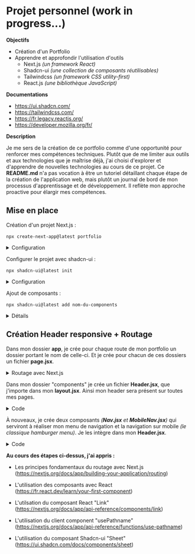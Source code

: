 # Projet personnel (work in progress...)

**Objectifs**

-   Création d'un Portfolio
-   Apprendre et approfondir l'utilisation d'outils
    -   Next.js _(un framework React)_
    -   Shadcn-ui _(une collection de composants réutilisables)_
    -   Tailwindcss _(un framework CSS utility-first)_
    -   React.js _(une bibliothèque JavaScript)_

**Documentations**

-   https://ui.shadcn.com/
-   https://tailwindcss.com/
-   https://fr.legacy.reactjs.org/
-   https://developer.mozilla.org/fr/

**Description**

Je me sers de la création de ce portfolio comme d'une opportunité pour renforcer mes compétences techniques. Plutôt que de me limiter aux outils et aux technologies que je maîtrise déjà, j'ai choisi d'explorer et d'apprendre de nouvelles technologies au cours de ce projet. Ce **README.md** n'a pas vocation à être un tutoriel détaillant chaque étape de la création de l'application web, mais plutôt un journal de bord de mon processus d'apprentissage et de développement. Il reflète mon approche proactive pour élargir mes compétences.

## Mise en place

Création d'un projet Next.js :

```
npx create-next-app@latest portfolio
```

<details>
<summary>Configuration</summary>

![](./public/img/nextjs.png)

</details>

Configurer le projet avec shadcn-ui :

```
npx shadcn-ui@latest init
```

<details>
<summary>Configuration</summary>

![](./public/img/shadcnui.png)

</details>

Ajout de composants :

```
npx shadcn-ui@latest add nom-du-components
```

<details>
  <summary>Détails</summary>

La commande ci-dessus crée un dossier "**components/ui**" contenant des fichiers au format .jsx.

_Exemple => **button.jsx** - **input.jsx** - **sheet.jsx**_

Ces fichiers sont des composants modifiables et réutilisables au cours de la création de votre projet.

Pour voir tous les composants disponibles => la superbe documentation sur ui.shadcn.com/

</details>

## Création Header responsive + Routage

Dans mon dossier **app**, je crée pour chaque route de mon portfolio un dossier portant le nom de celle-ci. Et je crée pour chacun de ces dossiers un fichier **page.jsx**.

<details>

<summary>Routage avec Next.js</summary>

**Next.js uses a file-system based router where:**

Folders are used to define routes. A route is a single path of nested folders,
following the file-system hierarchy from the root folder down to a final leaf folder that includes a page.js file. See Defining Routes.
Files are used to create UI that is shown for a route segment. See special files.

https://nextjs.org/docs/app/building-your-application/routing

</details>

Dans mon dossier "components" je crée un fichier **Header.jsx**, que j'importe dans mon **layout.jsx**. Ainsi mon header sera présent sur toutes mes pages.

<details>
<summary>Code</summary>

```JS
/** J'importe mon composant pour pouvoir l'utiliser **/
import Header from "@/components/Header";

export default function RootLayout({ children }) {
    return (
        <html lang="fr">
            <body className={cn("font-primary", rubik.variable)}>
/** Je l'utilise via la balise suivante **/
                <Header />
                {children}
            </body>
        </html>
);
};
```

</details>

À nouveaux, je crée deux composants _(**Nav.jsx** et **MobileNav.jsx**)_ qui serviront à réaliser mon menu de navigation et la navigation sur mobile _(le classique hamburger menu)_. Je les intègre dans mon **Header.jsx**.

<details>
<summary>Code</summary>

```JS
import Link from "next/link";

//Components
import Nav from "./Nav";
import MobileNav from "./MobileNav";

const Header = () => {
    return (
        <header className="py-8 lg:py-12">
            <div className="container mx-auto flex justify-between items-center">
                <Link href="/">
                    <h1 className="text-4xl font-semibold">
                        Sacha <span className="text-primary">.</span>
                    </h1>
                </Link>

                {/* DesktopNav */}
                <div className="hidden lg:flex items-center gap-8">
                    <Nav />
                </div>

                {/* MobileNav */}
                <div className=" lg:hidden">
                    <MobileNav />
                </div>
            </div>
        </header>
    );
};

export default Header;
```

</details>

**Au cours des étapes ci-dessus, j'ai appris :**

-   Les principes fondamentaux du routage avec Next.js\
    (https://nextjs.org/docs/app/building-your-application/routing)

-   L'utilisation des composants avec React\
    (https://fr.react.dev/learn/your-first-component)

-   L'utilsation du composant React "Link"\
  (https://nextjs.org/docs/app/api-reference/components/link)

-   L'utilisation du client component "usePathname"\
    (https://nextjs.org/docs/app/api-reference/functions/use-pathname)

-   L'utilisation du composant Shadcn-ui "Sheet"\
    (https://ui.shadcn.com/docs/components/sheet)
